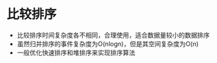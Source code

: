# 比较排序

- 比较排序时间复杂度各不相同，合理使用，适合数据量较小的数据排序
- 虽然归并排序的事件复杂度为O(nlogn)，但是其空间复杂度为O(n)
- 一般优化快速排序和堆排序来实现排序算法
